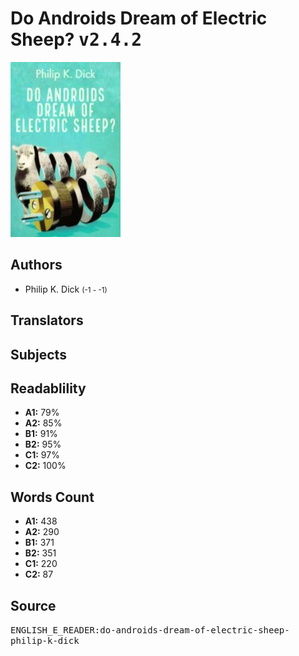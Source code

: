 # Do Androids Dream of Electric Sheep? <kbd>v2.4.2</kbd>

![](./cover.medium.jpg "")

## Authors


 - Philip K. Dick <small>(-1 - -1)</small>

## Translators



## Subjects



## Readablility


 - **A1:** 79%
 - **A2:** 85%
 - **B1:** 91%
 - **B2:** 95%
 - **C1:** 97%
 - **C2:** 100%

## Words Count


 - **A1:** 438
 - **A2:** 290
 - **B1:** 371
 - **B2:** 351
 - **C1:** 220
 - **C2:** 87

## Source


<kbd>ENGLISH_E_READER:do-androids-dream-of-electric-sheep-philip-k-dick</kbd>
